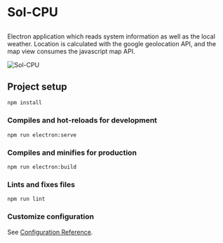 # Sol-CPU

##
Electron application which reads system information as well as the local weather. Location is calculated with the google geolocation API, and the map view consumes the javascript map API.

![Sol-CPU](https://i.ibb.co/CPtqWLQ/sol-cpu.png)

## Project setup
```
npm install
```

### Compiles and hot-reloads for development
```
npm run electron:serve
```

### Compiles and minifies for production
```
npm run electron:build
```

### Lints and fixes files
```
npm run lint
```

### Customize configuration
See [Configuration Reference](https://cli.vuejs.org/config/).
